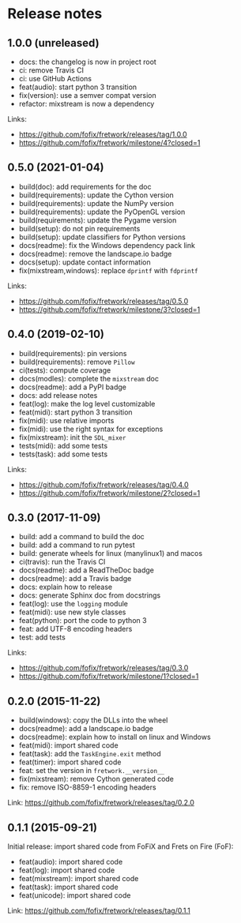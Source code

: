# Release notes

## 1.0.0 (unreleased)

- docs: the changelog is now in project root
- ci: remove Travis CI
- ci: use GitHub Actions
- feat(audio): start python 3 transition
- fix(version): use a semver compat version
- refactor: mixstream is now a dependency

Links:
- https://github.com/fofix/fretwork/releases/tag/1.0.0
- https://github.com/fofix/fretwork/milestone/4?closed=1

## 0.5.0 (2021-01-04)

- build(doc): add requirements for the doc
- build(requirements): update the Cython version
- build(requirements): update the NumPy version
- build(requirements): update the PyOpenGL version
- build(requirements): update the Pygame version
- build(setup): do not pin requirements
- build(setup): update classifiers for Python versions
- docs(readme): fix the Windows dependency pack link
- docs(readme): remove the landscape.io badge
- docs(setup): update contact information
- fix(mixstream,windows): replace `dprintf` with `fdprintf`

Links:
- https://github.com/fofix/fretwork/releases/tag/0.5.0
- https://github.com/fofix/fretwork/milestone/3?closed=1

## 0.4.0 (2019-02-10)

- build(requirements): pin versions
- build(requirements): remove `Pillow`
- ci(tests): compute coverage
- docs(modles): complete the `mixstream` doc
- docs(readme): add a PyPI badge
- docs: add release notes
- feat(log): make the log level customizable
- feat(midi): start python 3 transition
- fix(midi): use relative imports
- fix(midi): use the right syntax for exceptions
- fix(mixstream): init the `SDL_mixer`
- tests(midi): add some tests
- tests(task): add some tests

Links:
- https://github.com/fofix/fretwork/releases/tag/0.4.0
- https://github.com/fofix/fretwork/milestone/2?closed=1

## 0.3.0 (2017-11-09)

- build: add a command to build the doc
- build: add a command to run pytest
- build: generate wheels for linux (manylinux1) and macos
- ci(travis): run the Travis CI
- docs(readme): add a ReadTheDoc badge
- docs(readme): add a Travis badge
- docs: explain how to release
- docs: generate Sphinx doc from docstrings
- feat(log): use the `logging` module
- feat(midi): use new style classes
- feat(python): port the code to python 3
- feat: add UTF-8 encoding headers
- test: add tests

Links:
- https://github.com/fofix/fretwork/releases/tag/0.3.0
- https://github.com/fofix/fretwork/milestone/1?closed=1

## 0.2.0 (2015-11-22)

- build(windows): copy the DLLs into the wheel
- docs(readme): add a landscape.io badge
- docs(readme): explain how to install on linux and Windows
- feat(midi): import shared code
- feat(task): add the `TaskEngine.exit` method
- feat(timer): import shared code
- feat: set the version in `fretwork.__version__`
- fix(mixstream): remove Cython generated code
- fix: remove ISO-8859-1 encoding headers

Link: https://github.com/fofix/fretwork/releases/tag/0.2.0


## 0.1.1 (2015-09-21)

Initial release: import shared code from FoFiX and Frets on Fire (FoF):

- feat(audio): import shared code
- feat(log): import shared code
- feat(mixstream): import shared code
- feat(task): import shared code
- feat(unicode): import shared code

Link: https://github.com/fofix/fretwork/releases/tag/0.1.1
